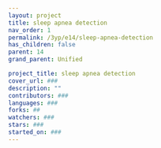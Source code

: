```yaml
---
layout: project
title: sleep apnea detection
nav_order: 1
permalink: /3yp/e14/sleep-apnea-detection
has_children: false
parent: 14
grand_parent: Unified

project_title: sleep apnea detection
cover_url: ###
description: ""
contributors: ###
languages: ###
forks: ##
watchers: ###
stars: ###
started_on: ###
---
```

    